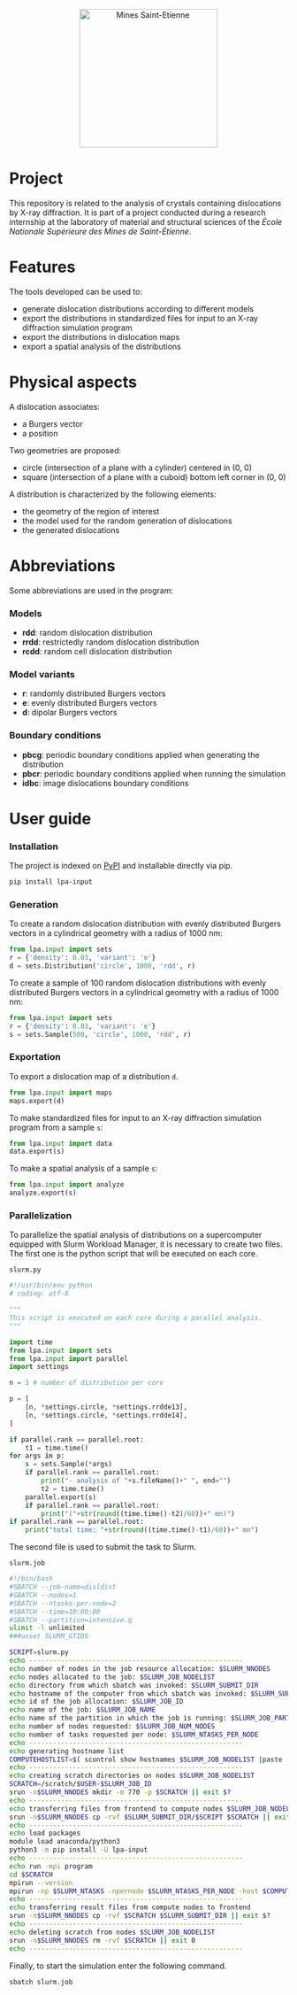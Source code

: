 <div align="center">
  <img width="250" src="https://dunstan.becht.network/views/signatures/mines.svg" alt="Mines Saint-Etienne">
</div>

# Project

This repository is related to the analysis of crystals containing dislocations by X-ray diffraction. It is part of a project conducted during a research internship at the laboratory of material and structural sciences of the *École Nationale Supérieure des Mines de Saint-Étienne*.

# Features

The tools developed can be used to:
* generate dislocation distributions according to different models
* export the distributions in standardized files for input to an X-ray diffraction simulation program
* export the distributions in dislocation maps
* export a spatial analysis of the distributions

# Physical aspects

A dislocation associates:
* a Burgers vector
* a position

Two geometries are proposed:
* circle (intersection of a plane with a cylinder) centered in (0, 0)
* square (intersection of a plane with a cuboid) bottom left corner in (0, 0)

A distribution is characterized by the following elements:
* the geometry of the region of interest
* the model used for the random generation of dislocations
* the generated dislocations

# Abbreviations

Some abbreviations are used in the program:

### Models
* **rdd**: random dislocation distribution
* **rrdd**: restrictedly random dislocation distribution
* **rcdd**: random cell dislocation distribution

### Model variants
* **r**: randomly distributed Burgers vectors
* **e**: evenly distributed Burgers vectors
* **d**: dipolar Burgers vectors

### Boundary conditions
* **pbcg**: periodic boundary conditions applied when generating the distribution
* **pbcr**: periodic boundary conditions applied when running the simulation
* **idbc**: image dislocations boundary conditions

# User guide

### Installation

The project is indexed on [PyPI](https://pypi.org/project/lpa-input/) and installable directly via pip.
```bash
pip install lpa-input
```

### Generation
To create a random dislocation distribution with evenly distributed Burgers vectors in a cylindrical geometry with a radius of 1000 nm:
```python
from lpa.input import sets
r = {'density': 0.03, 'variant': 'e'}
d = sets.Distribution('circle', 1000, 'rdd', r)
```

To create a sample of 100 random dislocation distributions with evenly distributed Burgers vectors in a cylindrical geometry with a radius of 1000 nm:
```python
from lpa.input import sets
r = {'density': 0.03, 'variant': 'e'}
s = sets.Sample(500, 'circle', 1000, 'rdd', r)
```

### Exportation

To export a dislocation map of a distribution `d`.
```python
from lpa.input import maps
maps.export(d)
```

To make standardized files for input to an X-ray diffraction simulation program from a sample `s`:
```python
from lpa.input import data
data.export(s)
```

To make a spatial analysis of a sample `s`:
```python
from lpa.input import analyze
analyze.export(s)
```

### Parallelization

To parallelize the spatial analysis of distributions on a supercomputer equipped with Slurm Workload Manager, it is necessary to create two files. The first one is the python script that will be executed on each core.

`slurm.py`
```python
#!/usr/bin/env python
# coding: utf-8

"""
This script is executed on each core during a parallel analysis.
"""

import time
from lpa.input import sets
from lpa.input import parallel
import settings

n = 1 # number of distribution per core

p = [
    [n, *settings.circle, *settings.rrdde13],
    [n, *settings.circle, *settings.rrdde14],
]

if parallel.rank == parallel.root:
    t1 = time.time()
for args in p:
    s = sets.Sample(*args)
    if parallel.rank == parallel.root:
        print("- analysis of "+s.fileName()+" ", end="")
        t2 = time.time()
    parallel.export(s)
    if parallel.rank == parallel.root:
        print("("+str(round((time.time()-t2)/60))+" mn)")
if parallel.rank == parallel.root:
    print("total time: "+str(round((time.time()-t1)/60))+" mn")
```

The second file is used to submit the task to Slurm.

`slurm.job`
```bash
#!/bin/bash
#SBATCH --job-name=disldist
#SBATCH --nodes=1
#SBATCH --ntasks-per-node=2
#SBATCH --time=10:00:00
#SBATCH --partition=intensive.q
ulimit -l unlimited
###unset SLURM_GTIDS

SCRIPT=slurm.py
echo ------------------------------------------------------
echo number of nodes in the job resource allocation: $SLURM_NNODES
echo nodes allocated to the job: $SLURM_JOB_NODELIST
echo directory from which sbatch was invoked: $SLURM_SUBMIT_DIR
echo hostname of the computer from which sbatch was invoked: $SLURM_SUBMIT_HOST
echo id of the job allocation: $SLURM_JOB_ID
echo name of the job: $SLURM_JOB_NAME
echo name of the partition in which the job is running: $SLURM_JOB_PARTITION
echo number of nodes requested: $SLURM_JOB_NUM_NODES
echo number of tasks requested per node: $SLURM_NTASKS_PER_NODE
echo ------------------------------------------------------
echo generating hostname list
COMPUTEHOSTLIST=$( scontrol show hostnames $SLURM_JOB_NODELIST |paste -d, -s )
echo ------------------------------------------------------
echo creating scratch directories on nodes $SLURM_JOB_NODELIST
SCRATCH=/scratch/$USER-$SLURM_JOB_ID
srun -n$SLURM_NNODES mkdir -m 770 -p $SCRATCH || exit $?
echo ------------------------------------------------------
echo transferring files from frontend to compute nodes $SLURM_JOB_NODELIST
srun -n$SLURM_NNODES cp -rvf $SLURM_SUBMIT_DIR/$SCRIPT $SCRATCH || exit $?
echo ------------------------------------------------------
echo load packages
module load anaconda/python3
python3 -m pip install -U lpa-input
echo ------------------------------------------------------
echo run -mpi program
cd $SCRATCH
mpirun --version
mpirun -np $SLURM_NTASKS -npernode $SLURM_NTASKS_PER_NODE -host $COMPUTEHOSTLIST python3 $SLURM_SUBMIT_DIR/$SCRIPT
echo ------------------------------------------------------
echo transferring result files from compute nodes to frontend
srun -n$SLURM_NNODES cp -rvf $SCRATCH $SLURM_SUBMIT_DIR || exit $?
echo ------------------------------------------------------
echo deleting scratch from nodes $SLURM_JOB_NODELIST
srun -n$SLURM_NNODES rm -rvf $SCRATCH || exit 0
echo ------------------------------------------------------
```

Finally, to start the simulation enter the following command.

```bash
sbatch slurm.job
```
